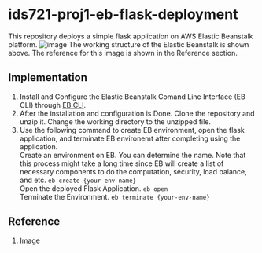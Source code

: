 # ids721-proj1-eb-flask-deployment
This repository deploys a simple flask application on AWS Elastic Beanstalk platform. 
![image]("img/eb.png")
The working structure of the Elastic Beanstalk is shown above. The reference for this image is shown in the Reference section. 
## Implementation 
1. Install and Configure the Elastic Beanstalk Comand Line Interface (EB CLI) through [EB CLI](https://docs.aws.amazon.com/elasticbeanstalk/latest/dg/eb-cli3-install.html). 
2. After the installation and configuration is Done. Clone the repository and unzip it. Change the working directory to the unzipped file.
3. Use the following command to create EB environment, open the flask application, and terminate EB environemt after completing using the application.  
Create an environment on EB. You can determine the name. Note that this process might take a long time since EB will create a list of necessary components to do the computation, security, load balance, and etc. 
`eb create {your-env-name}`  
Open the deployed Flask Application. 
`eb open`  
Terminate the Environment. 
`eb terminate {your-env-name}`
## Reference 
1. [Image](https://dev.to/frosnerd/deploying-an-http-api-on-aws-using-elastic-beanstalk-5dh7)

